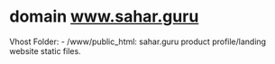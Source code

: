 # domain www.sahar.guru

Vhost Folder:
    - /www/public_html: sahar.guru product profile/landing website static files.

